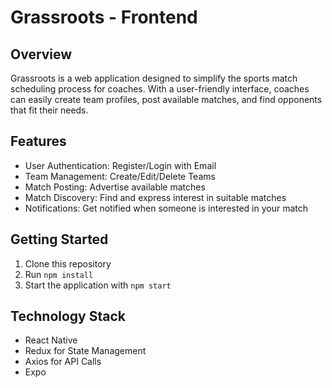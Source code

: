 # Grassroots - Frontend

## Overview

Grassroots is a web application designed to simplify the sports match scheduling process for coaches. With a user-friendly interface, coaches can easily create team profiles, post available matches, and find opponents that fit their needs.

## Features

- User Authentication: Register/Login with Email
- Team Management: Create/Edit/Delete Teams
- Match Posting: Advertise available matches
- Match Discovery: Find and express interest in suitable matches
- Notifications: Get notified when someone is interested in your match

## Getting Started

1. Clone this repository
2. Run `npm install`
3. Start the application with `npm start`

## Technology Stack

- React Native
- Redux for State Management
- Axios for API Calls
- Expo
